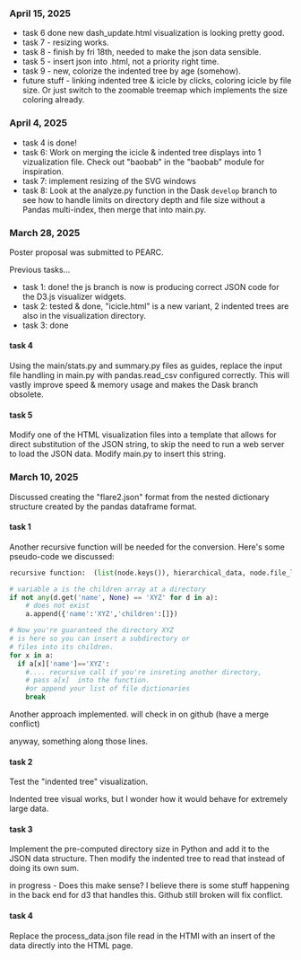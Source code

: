### April 15, 2025
- task 6 done new dash_update.html visualization is looking pretty good.
- task 7 - resizing works.
- task 8 - finish by fri 18th, needed to make the json data sensible.
- task 5 - insert json into .html, not a priority right time.
- task 9 - new, colorize the indented tree by age (somehow).
- future stuff - linking indented tree & icicle by clicks, coloring icicle by file size. Or just switch to the zoomable treemap which implements the size coloring already. 

### April 4, 2025
- task 4 is done! 
- task 6: Work on merging the icicle & indented tree displays into 1 vizualization file. Check out "baobab" in the "baobab" module for inspiration.
- task 7: implement resizing of the SVG windows
- task 8: Look at the analyze.py function in the Dask `develop` branch to see how to handle limits on directory depth and file size without a Pandas multi-index, then merge that into main.py.

### March 28, 2025
Poster proposal was submitted to PEARC.

Previous tasks...
- task 1: done! the js branch is now is producing correct JSON code for the D3.js visualizer widgets.
- task 2: tested & done, "icicle.html" is a new variant, 2 indented trees are also in the visualization directory. 
- task 3: done

#### task 4
Using the main/stats.py and summary.py files as guides, replace the input file handling in main.py with pandas.read_csv configured correctly. This will vastly improve speed & memory usage and makes the Dask branch obsolete. 

#### task 5
Modify one of the HTML visualization files into a template that allows for direct substitution of the JSON string, to skip the need to run a web server to load the JSON data. Modify main.py to insert this string. 

### March 10, 2025

Discussed creating the "flare2.json" format from the nested dictionary
structure created by the pandas dataframe format.

#### task 1
Another recursive function will be needed for the conversion. Here's some
pseudo-code we discussed:
```python
recursive function:  (list(node.keys()), hierarchical_data, node.file_list)

# variable a is the children array at a directory
if not any(d.get('name', None) == 'XYZ' for d in a):
    # does not exist
    a.append({'name':'XYZ','children':[]})

# Now you're guaranteed the directory XYZ 
# is here so you can insert a subdirectory or
# files into its children. 
for x in a:
  if a[x]['name']=='XYZ':
    #.... recursive call if you're insreting another directory, 
    # pass a[x]  into the function.
    #or append your list of file dictionaries
    break
```

Another approach implemented. will check in on github (have a merge conflict)

anyway, something along those lines. 

#### task 2
Test the "indented tree" visualization. 

Indented tree visual works, but I wonder how it would behave for extremely large data.

#### task 3
Implement the pre-computed directory size in Python and add it to the JSON data structure. 
Then modify the indented tree to read that instead of doing its own sum.

in progress - Does this make sense? I believe there is some stuff happening in the back end for d3 that handles this. Github still broken will fix conflict.

#### task 4
Replace the process_data.json file read in the HTMl with an insert of the data directly into the HTML page.
